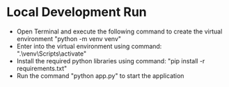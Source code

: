 # Local Development Run
- Open Terminal and execute the following command to create the virtual environment "python -m venv venv"
- Enter into the virtual environment using command: ".\venv\Scripts\activate"
- Install the required python libraries using command: "pip install -r requirements.txt"
- Run the command "python app.py" to start the application
